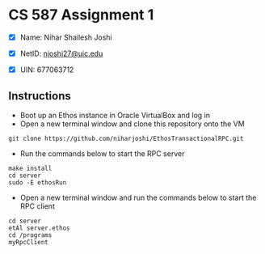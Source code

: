 # CS 587 Assignment 1

- [x] Name: Nihar Shailesh Joshi
- [x] NetID: njoshi27@uic.edu
- [x] UIN: 677063712


## Instructions

- Boot up an Ethos instance in Oracle VirtualBox and log in
- Open a new terminal window and clone this repository onto the VM
```console
git clone https://github.com/niharjoshi/EthosTransactionalRPC.git
```
- Run the commands below to start the RPC server
```console
make install
cd server
sudo -E ethosRun
```
- Open a new terminal window and run the commands below to start the RPC client
```console
cd server
etAl server.ethos
cd /programs
myRpcClient
```
